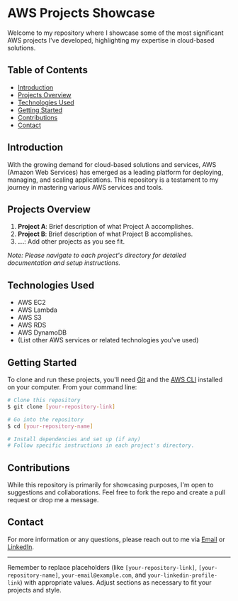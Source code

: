 # AWS Projects Showcase

Welcome to my repository where I showcase some of the most significant AWS projects I've developed, highlighting my expertise in cloud-based solutions.

## Table of Contents

- [Introduction](#introduction)
- [Projects Overview](#projects-overview)
- [Technologies Used](#technologies-used)
- [Getting Started](#getting-started)
- [Contributions](#contributions)
- [Contact](#contact)

## Introduction

With the growing demand for cloud-based solutions and services, AWS (Amazon Web Services) has emerged as a leading platform for deploying, managing, and scaling applications. This repository is a testament to my journey in mastering various AWS services and tools.

## Projects Overview

1. **Project A**: Brief description of what Project A accomplishes.
2. **Project B**: Brief description of what Project B accomplishes.
3. **...**: Add other projects as you see fit.

*Note: Please navigate to each project's directory for detailed documentation and setup instructions.*

## Technologies Used

- AWS EC2
- AWS Lambda
- AWS S3
- AWS RDS
- AWS DynamoDB
- (List other AWS services or related technologies you've used)

## Getting Started

To clone and run these projects, you'll need [Git](https://git-scm.com/) and the [AWS CLI](https://aws.amazon.com/cli/) installed on your computer. From your command line:

```bash
# Clone this repository
$ git clone [your-repository-link]

# Go into the repository
$ cd [your-repository-name]

# Install dependencies and set up (if any)
# Follow specific instructions in each project's directory.
```

## Contributions

While this repository is primarily for showcasing purposes, I'm open to suggestions and collaborations. Feel free to fork the repo and create a pull request or drop me a message.

## Contact

For more information or any questions, please reach out to me via [Email](mailto:your-email@example.com) or [LinkedIn](your-linkedin-profile-link).

---

Remember to replace placeholders (like `[your-repository-link]`, `[your-repository-name]`, `your-email@example.com`, and `your-linkedin-profile-link`) with appropriate values. Adjust sections as necessary to fit your projects and style.
